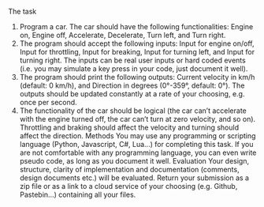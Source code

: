 The task
1. Program a car. The car should have the following functionalities: Engine on, Engine
off, Accelerate, Decelerate, Turn left, and Turn right.
2. The program should accept the following inputs: Input for engine on/off, Input for
throttling, Input for breaking, Input for turning left, and Input for turning right.
The inputs can be real user inputs or hard coded events (i.e. you may simulate a key
press in your code, just document it well).
3. The program should print the following outputs: Current velocity in km/h (default: 0
km/h), and Direction in degrees (0°-359°, default: 0°).
The outputs should be updated constantly at a rate of your choosing, e.g. once per
second.
4. The functionality of the car should be logical (the car can’t accelerate with the engine
turned off, the car can’t turn at zero velocity, and so on). Throttling and braking
should affect the velocity and turning should affect the direction.
Methods
You may use any programming or scripting language (Python, Javascript, C#, Lua...) for
completing this task. If you are not comfortable with any programming language, you can
even write pseudo code, as long as you document it well.
Evaluation
Your design, structure, clarity of implementation and documentation (comments, design
documents etc.) will be evaluated.
Return your submission as a zip file ​or​ as a link to a cloud service of your choosing (e.g.
Github, Pastebin…) containing all your files.

